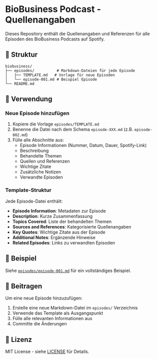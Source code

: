 # BioBusiness Podcast - Quellenangaben

Dieses Repository enthält die Quellenangaben und Referenzen für alle Episoden des BioBusiness Podcasts auf Spotify.

## 📁 Struktur

```
biobusiness/
├── episodes/          # Markdown-Dateien für jede Episode
│   ├── TEMPLATE.md   # Vorlage für neue Episoden
│   └── episode-001.md # Beispiel Episode
└── README.md
```

## 🎯 Verwendung

### Neue Episode hinzufügen

1. Kopiere die Vorlage `episodes/TEMPLATE.md`
2. Benenne die Datei nach dem Schema `episode-XXX.md` (z.B. `episode-002.md`)
3. Fülle alle Abschnitte aus:
   - Episode Informationen (Nummer, Datum, Dauer, Spotify-Link)
   - Beschreibung
   - Behandelte Themen
   - Quellen und Referenzen
   - Wichtige Zitate
   - Zusätzliche Notizen
   - Verwandte Episoden

### Template-Struktur

Jede Episode-Datei enthält:
- **Episode Information**: Metadaten zur Episode
- **Description**: Kurze Zusammenfassung
- **Topics Covered**: Liste der behandelten Themen
- **Sources and References**: Kategorisierte Quellenangaben
- **Key Quotes**: Wichtige Zitate aus der Episode
- **Additional Notes**: Ergänzende Hinweise
- **Related Episodes**: Links zu verwandten Episoden

## 📝 Beispiel

Siehe [`episodes/episode-001.md`](episodes/episode-001.md) für ein vollständiges Beispiel.

## 🤝 Beitragen

Um eine neue Episode hinzuzufügen:
1. Erstelle eine neue Markdown-Datei im `episodes/` Verzeichnis
2. Verwende das Template als Ausgangspunkt
3. Fülle alle relevanten Informationen aus
4. Committe die Änderungen

## 📄 Lizenz

MIT License - siehe [LICENSE](LICENSE) für Details.